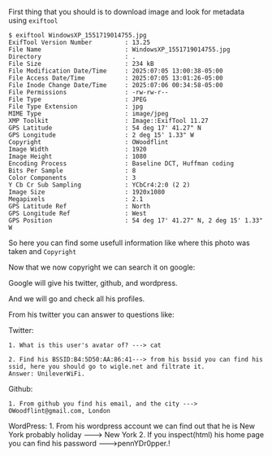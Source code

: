First thing that you should is to download image and look for metadata using `exiftool`

```
$ exiftool WindowsXP_1551719014755.jpg                       
ExifTool Version Number         : 13.25
File Name                       : WindowsXP_1551719014755.jpg
Directory                       : .
File Size                       : 234 kB
File Modification Date/Time     : 2025:07:05 13:00:38-05:00
File Access Date/Time           : 2025:07:05 13:01:26-05:00
File Inode Change Date/Time     : 2025:07:06 00:34:58-05:00
File Permissions                : -rw-rw-r--
File Type                       : JPEG
File Type Extension             : jpg
MIME Type                       : image/jpeg
XMP Toolkit                     : Image::ExifTool 11.27
GPS Latitude                    : 54 deg 17' 41.27" N
GPS Longitude                   : 2 deg 15' 1.33" W
Copyright                       : OWoodflint
Image Width                     : 1920
Image Height                    : 1080
Encoding Process                : Baseline DCT, Huffman coding
Bits Per Sample                 : 8
Color Components                : 3
Y Cb Cr Sub Sampling            : YCbCr4:2:0 (2 2)
Image Size                      : 1920x1080
Megapixels                      : 2.1
GPS Latitude Ref                : North
GPS Longitude Ref               : West
GPS Position                    : 54 deg 17' 41.27" N, 2 deg 15' 1.33" W

```
So here you can find some usefull information like where this photo was taken and `Copyright`

Now that we now copyright we can search it on google:

Google will give his twitter, github, and wordpress.

And we will go and check all his profiles.

From his twitter you can answer to questions like:

Twitter:

	1. What is this user's avatar of? ---> cat

	2. Find his BSSID:B4:5D50:AA:86:41---> from his bssid you can find his ssid, here you should go to wigle.net and filtrate it.
	Answer: UnileverWiFi.

Github:

	1. From github you find his email, and the city ---> OWoodflint@gmail.com, London

WordPress:
	1. From his wordpress account we can find out that he is New York probably holiday ---> New York
	2. If you inspect(html) his home page you can find his password --->pennYDr0pper.! 

